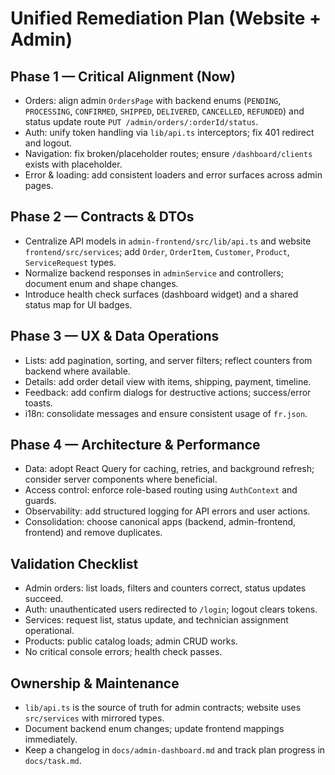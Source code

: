 # Unified Remediation Plan (Website + Admin)

## Phase 1 — Critical Alignment (Now)
- Orders: align admin `OrdersPage` with backend enums (`PENDING`, `PROCESSING`, `CONFIRMED`, `SHIPPED`, `DELIVERED`, `CANCELLED`, `REFUNDED`) and status update route `PUT /admin/orders/:orderId/status`.
- Auth: unify token handling via `lib/api.ts` interceptors; fix 401 redirect and logout.
- Navigation: fix broken/placeholder routes; ensure `/dashboard/clients` exists with placeholder.
- Error & loading: add consistent loaders and error surfaces across admin pages.

## Phase 2 — Contracts & DTOs
- Centralize API models in `admin-frontend/src/lib/api.ts` and website `frontend/src/services`; add `Order`, `OrderItem`, `Customer`, `Product`, `ServiceRequest` types.
- Normalize backend responses in `adminService` and controllers; document enum and shape changes.
- Introduce health check surfaces (dashboard widget) and a shared status map for UI badges.

## Phase 3 — UX & Data Operations
- Lists: add pagination, sorting, and server filters; reflect counters from backend where available.
- Details: add order detail view with items, shipping, payment, timeline.
- Feedback: add confirm dialogs for destructive actions; success/error toasts.
- i18n: consolidate messages and ensure consistent usage of `fr.json`.

## Phase 4 — Architecture & Performance
- Data: adopt React Query for caching, retries, and background refresh; consider server components where beneficial.
- Access control: enforce role-based routing using `AuthContext` and guards.
- Observability: add structured logging for API errors and user actions.
- Consolidation: choose canonical apps (backend, admin-frontend, frontend) and remove duplicates.

## Validation Checklist
- Admin orders: list loads, filters and counters correct, status updates succeed.
- Auth: unauthenticated users redirected to `/login`; logout clears tokens.
- Services: request list, status update, and technician assignment operational.
- Products: public catalog loads; admin CRUD works.
- No critical console errors; health check passes.

## Ownership & Maintenance
- `lib/api.ts` is the source of truth for admin contracts; website uses `src/services` with mirrored types.
- Document backend enum changes; update frontend mappings immediately.
- Keep a changelog in `docs/admin-dashboard.md` and track plan progress in `docs/task.md`.
